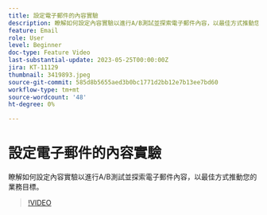 ```yaml
---
title: 設定電子郵件的內容實驗
description: 瞭解如何設定內容實驗以進行A/B測試並探索電子郵件內容，以最佳方式推動您的業務目標。
feature: Email
role: User
level: Beginner
doc-type: Feature Video
last-substantial-update: 2023-05-25T00:00:00Z
jira: KT-11129
thumbnail: 3419893.jpeg
source-git-commit: 585d8b5655aed3b0bc1771d2bb12e7b13ee7bd60
workflow-type: tm+mt
source-wordcount: '48'
ht-degree: 0%

---
```



# 設定電子郵件的內容實驗

瞭解如何設定內容實驗以進行A/B測試並探索電子郵件內容，以最佳方式推動您的業務目標。

>[!VIDEO](https://video.tv.adobe.com/v/3419893/?learn=on)
